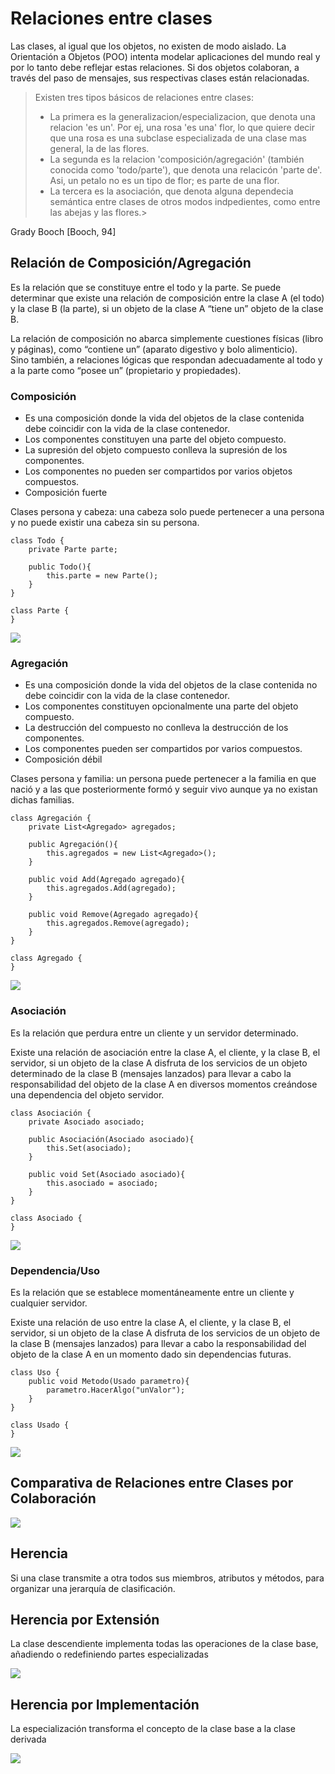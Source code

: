 # Relaciones entre clases
Las clases, al igual que los objetos, no existen de modo aislado. La Orientación a Objetos (POO) intenta modelar aplicaciones del mundo real y por lo tanto debe reflejar estas relaciones.
Si dos objetos colaboran, a través del paso de mensajes, sus respectivas clases están relacionadas.

>Existen tres tipos básicos de relaciones entre clases:
>- La primera es la generalizacion/especializacion, que denota una relacion 'es un'. Por ej, una rosa 'es una' flor, lo que quiere decir que una rosa es una subclase especializada de una clase mas general, la de las flores.
>- La segunda es la relacion 'composición/agregación' (también conocida como 'todo/parte'), que denota una relacicón 'parte de'. Asi, un petalo no es un tipo de flor; es parte de una flor.
>- La tercera es la asociación, que denota alguna dependecia semántica entre clases de otros modos indpedientes, como entre las abejas y las flores.>

Grady Booch [Booch, 94]

## Relación de Composición/Agregación

Es la relación que se constituye entre el todo y la parte. Se puede determinar que existe una relación de composición entre la clase A (el todo) y la clase B (la parte), si un objeto de la clase A “tiene un” objeto de la clase B.

La relación de composición no abarca simplemente cuestiones físicas (libro y páginas), como “contiene un” (aparato digestivo y bolo alimenticio). <br>
Sino también, a relaciones lógicas que respondan adecuadamente al todo y a la parte
como “posee un” (propietario y propiedades).


### Composición
- Es una composición donde la vida del objetos de la clase contenida debe coincidir con la vida de la clase contenedor.
- Los componentes constituyen una parte del objeto compuesto.
- La supresión del objeto compuesto conlleva la supresión de los componentes.
- Los componentes no pueden ser compartidos por varios objetos compuestos.
- Composición fuerte

Clases persona y cabeza: una cabeza solo puede pertenecer a una persona y no puede existir una cabeza sin su persona.

    class Todo {
        private Parte parte;

        public Todo(){
            this.parte = new Parte();
        }
    }

    class Parte {
    }

![](/docs/classes-types-relations/composicion.svg)

### Agregación
- Es una composición donde la vida del objetos de la clase contenida no debe coincidir con la vida de la clase contenedor.
- Los componentes constituyen opcionalmente una parte del objeto compuesto.
- La destrucción del compuesto no conlleva la destrucción de los componentes.
- Los componentes pueden ser compartidos por varios compuestos.
- Composición débil

Clases persona y familia: un persona puede pertenecer a la familia en que nació y a las que posteriormente formó y seguir vivo aunque ya no existan dichas familias.

    class Agregación {
        private List<Agregado> agregados;

        public Agregación(){
            this.agregados = new List<Agregado>();
        }

        public void Add(Agregado agregado){
            this.agregados.Add(agregado);
        }

        public void Remove(Agregado agregado){
            this.agregados.Remove(agregado);
        }
    }

    class Agregado {
    }

![](/docs/classes-types-relations/agregacion.svg)


### Asociación
Es la relación que perdura entre un cliente y un servidor determinado.

Existe una relación de asociación entre la clase A, el cliente, y la clase B, el servidor, si un objeto de la clase A disfruta de los servicios de un objeto determinado de la clase B (mensajes lanzados) para llevar a cabo la responsabilidad del objeto de la clase A en diversos momentos creándose una dependencia del objeto servidor.

    class Asociación {
        private Asociado asociado;

        public Asociación(Asociado asociado){
            this.Set(asociado);
        }

        public void Set(Asociado asociado){
            this.asociado = asociado;
        }
    }

    class Asociado {
    }

![](/docs/classes-types-relations/asociacion.svg)

### Dependencia/Uso
Es la relación que se establece momentáneamente entre un cliente y cualquier servidor.

Existe una relación de uso entre la clase A, el cliente, y la clase B, el servidor, si un objeto de la clase A disfruta de los servicios de un objeto de la clase B (mensajes lanzados) para llevar a cabo la responsabilidad del objeto de la clase A en un momento dado sin dependencias futuras.

    class Uso {
        public void Metodo(Usado parametro){
            parametro.HacerAlgo("unValor");
        }
    }

    class Usado {
    }

![](/docs/classes-types-relations/uso.svg)

## Comparativa de Relaciones entre Clases por Colaboración
![](/docs/classes-types-relations/comparativaRelaciones.jpg)

## Herencia
Si una clase transmite a otra todos sus miembros, atributos y métodos, para organizar una jerarquía de clasificación.

## Herencia por Extensión
La clase descendiente implementa todas las operaciones de la clase base, añadiendo o redefiniendo partes especializadas

![](/docs/classes-types-relations/herenciaEspecializacion.svg)


## Herencia por Implementación
La especialización transforma el concepto de la clase base a la clase derivada

![](/docs/classes-types-relations/herenciaExtensión.svg)